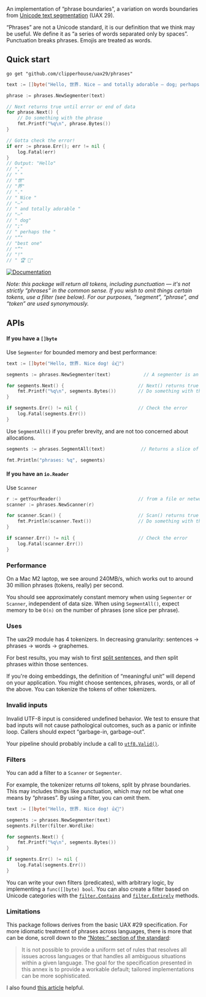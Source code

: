 An implementation of “phrase boundaries”, a variation on words boundaries from [Unicode text segmentation](https://unicode.org/reports/tr29/#Word_Boundaries) (UAX 29).

“Phrases” are not a Unicode standard, it is our definition that we think may be useful. We define it as “a series of words separated only by spaces”. Punctuation breaks phrases. Emojis are treated as words.

## Quick start

```
go get "github.com/clipperhouse/uax29/phrases"
```

```go
text := []byte("Hello, 世界. Nice — and totally adorable — dog; perhaps the “best one”! 🏆 🐶")

phrase := phrases.NewSegmenter(text)

// Next returns true until error or end of data
for phrase.Next() {
	// Do something with the phrase
	fmt.Printf("%q\n", phrase.Bytes())
}

// Gotta check the error!
if err := phrase.Err(); err != nil {
	log.Fatal(err)
}
// Output: "Hello"
// ","
// " "
// "世"
// "界"
// "."
// " Nice "
// "—"
// " and totally adorable "
// "—"
// " dog"
// ";"
// " perhaps the "
// "“"
// "best one"
// "”"
// "!"
// " 🏆 🐶"
```

[![Documentation](https://pkg.go.dev/badge/github.com/clipperhouse/uax29/phrases.svg)](https://pkg.go.dev/github.com/clipperhouse/uax29/phrases)

_Note: this package will return all tokens, including punctuation — it's not strictly “phrases” in the common sense. If you wish to omit things certain tokens, use a filter (see below). For our purposes, “segment”, “phrase”, and “token” are used synonymously._

## APIs

#### If you have a `[]byte`

Use `Segmenter` for bounded memory and best performance:

```go
text := []byte("Hello, 世界. Nice dog! 👍🐶")

segments := phrases.NewSegmenter(text)            // A segmenter is an iterator over the phrases

for segments.Next() {                           // Next() returns true until end of data or error
	fmt.Printf("%q\n", segments.Bytes())        // Do something with the current phrase
}

if segments.Err() != nil {                      // Check the error
	log.Fatal(segments.Err())
}
```

Use `SegmentAll()` if you prefer brevity, and are not too concerned about allocations.

```go
segments := phrases.SegmentAll(text)             // Returns a slice of byte slices; each slice is a phrase

fmt.Println("phrases: %q", segments)
```

#### If you have an `io.Reader`

Use `Scanner`

```go
r := getYourReader()                            // from a file or network maybe
scanner := phrases.NewScanner(r)

for scanner.Scan() {                            // Scan() returns true until error or EOF
	fmt.Println(scanner.Text())                 // Do something with the current phrase
}

if scanner.Err() != nil {                       // Check the error
	log.Fatal(scanner.Err())
}
```

### Performance

On a Mac M2 laptop, we see around 240MB/s, which works out to around 30 million phrases (tokens, really) per second.

You should see approximately constant memory when using `Segmenter` or `Scanner`, independent of data size. When using `SegmentAll()`, expect memory to be `O(n)` on the number of phrases (one slice per phrase).

### Uses

The uax29 module has 4 tokenizers. In decreasing granularity: sentences → phrases → words → graphemes.

For best results, you may wish to first [split sentences](https://github.com/clipperhouse/uax29/tree/master/sentences), and _then_ split phrases within those sentences.

If you're doing embeddings, the definition of “meaningful unit” will depend on your application. You might choose sentences, phrases, words, or all of the above. You can tokenize the tokens of other tokenizers.

### Invalid inputs

Invalid UTF-8 input is considered undefined behavior. We test to ensure that bad inputs will not cause pathological outcomes, such as a panic or infinite loop. Callers should expect “garbage-in, garbage-out”.

Your pipeline should probably include a call to [`utf8.Valid()`](https://pkg.go.dev/unicode/utf8#Valid).

### Filters

You can add a filter to a `Scanner` or `Segmenter`.

For example, the tokenizer returns _all_ tokens, split by phrase boundaries. This may includes things like punctuation, which may not be what one means by “phrases”. By using a filter, you can omit them.

```go
text := []byte("Hello, 世界. Nice dog! 👍🐶")

segments := phrases.NewSegmenter(text)
segments.Filter(filter.Wordlike)

for segments.Next() {
	fmt.Printf("%q\n", segments.Bytes())
}

if segments.Err() != nil {
	log.Fatal(segments.Err())
}
```

You can write your own filters (predicates), with arbitrary logic, by implementing a `func([]byte) bool`. You can also create a filter based on Unicode categories with the [`filter.Contains`](https://pkg.go.dev/github.com/clipperhouse/uax29/internal/iterators/filter#Contains) and [`filter.Entirely`](https://pkg.go.dev/github.com/clipperhouse/uax29/internal/iterators/filter#Entirely) methods.

### Limitations

This package follows derives from the basic UAX #29 specification. For more idiomatic treatment of phrases across languages, there is more that can be done, scroll down to the [“Notes:” section of the standard](https://unicode.org/reports/tr29/#Word_Boundary_Rules):

> It is not possible to provide a uniform set of rules that resolves all issues across languages or that handles all ambiguous situations within a given language. The goal for the specification presented in this annex is to provide a workable default; tailored implementations can be more sophisticated.

I also found [this article](https://www.hathitrust.org/blogs/large-scale-search/multilingual-issues-part-1-word-segmentation) helpful.
